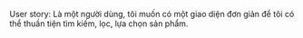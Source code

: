 User story: Là một người dùng, tôi muốn có một giao diện đơn giản để tôi có thể thuần tiện tìm kiếm, lọc, lựa chọn sản phẩm.
